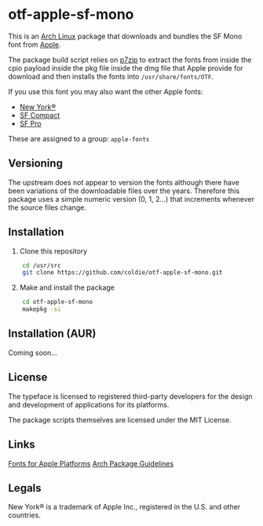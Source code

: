 # otf-apple-sf-mono

This is an [Arch Linux](https://archlinux.org/) package that downloads
and bundles the SF Mono font from
[Apple](https://developer.apple.com/fonts).

The package build script relies on
[p7zip](https://p7zip.sourceforge.net/) to extract the fonts from
inside the cpio payload inside the pkg file inside the dmg file that
Apple provide for download and then installs the fonts into
`/usr/share/fonts/OTF`.

If you use this font you may also want the other Apple fonts:
 * [New York®](https://github.com/coldie/otf-apple-newyork)
 * [SF Compact](https://github.com/coldie/otf-apple-sf-compact)
 * [SF Pro](https://github.com/coldie/otf-apple-sf-pro)

These are assigned to a group: `apple-fonts`

## Versioning

The upstream does not appear to version the fonts although there have
been variations of the downloadable files over the years. Therefore
this package uses a simple numeric version (0, 1, 2...) that increments
whenever the source files change.

## Installation

1. Clone this repository

```bash
    cd /usr/src
    git clone https://github.com/coldie/otf-apple-sf-mono.git
```

2. Make and install the package

```bash
    cd otf-apple-sf-mono
    makepkg -si
```

## Installation (AUR)

Coming soon...

## License

The typeface is licensed to registered third-party developers for the
design and development of applications for its platforms.

The package scripts themselves are licensed under the MIT License.

## Links

[Fonts for Apple Platforms](https://developer.apple.com/fonts/)
[Arch Package Guidelines](https://wiki.archlinux.org/index.php/Arch_package_guidelines)

## Legals

New York® is a trademark of Apple Inc., registered in the U.S. and
other countries.

